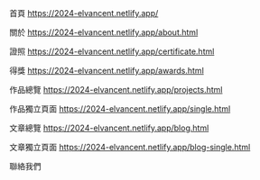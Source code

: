 首頁
https://2024-elvancent.netlify.app/

關於
https://2024-elvancent.netlify.app/about.html

證照
https://2024-elvancent.netlify.app/certificate.html

得獎
https://2024-elvancent.netlify.app/awards.html

作品總覽
https://2024-elvancent.netlify.app/projects.html

作品獨立頁面
https://2024-elvancent.netlify.app/single.html

文章總覽
https://2024-elvancent.netlify.app/blog.html

文章獨立頁面
https://2024-elvancent.netlify.app/blog-single.html

聯絡我們
